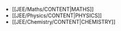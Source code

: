 - [[JEE/Maths/CONTENT|MATHS]]
- [[JEE/Physics/CONTENT|PHYSICS]]
- [[JEE/Chemistry/CONTENT|CHEMISTRY]]
